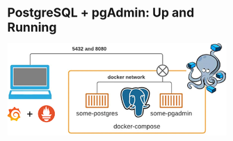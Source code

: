 # PostgreSQL + pgAdmin: Up and Running

![PostgreSQL + pgAdmin: Up and Running](/PROJECT_02/images/devops_project_02_01.jpg)  

